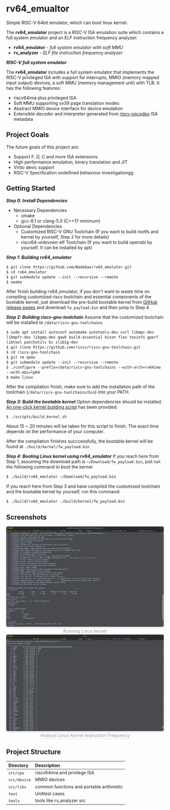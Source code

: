 rv64_emualtor
===========

Simple RISC-V 64bit emulator, which can boot linux kernel.

The **rv64_emulator** project is a RISC-V ISA emulation suite which contains a full system emulator and an ELF instruction frequency analyzer:

* **rv64_emulator** - _full system emulator with soft MMU_
* **rv_analyzer** - _ELF file instruction frequency analyzer_

_**RISC-V full system emulator**_

The **rv64_emulator** includes a full system emulator that implements the RISC-V privileged ISA with support for interrupts, MMIO (memory mapped input output) devices, a soft MMU (memory management unit) with TLB. It has the following features:

- riscv64ima plus privileged ISA
- Soft MMU supporting sv39 page translation modes
- Abstract MMIO device interface for device emulation
- Extensible decoder and interpreter generated from [riscv-opcodes](https://github.com/riscv/riscv-opcodes.git) ISA metadata


## Project Goals

The future goals of this project are:

- Support F, D, C and more ISA extensions
- High performance emulation, binary translation and JIT
- Virtio devic support
- RISC-V Specification undefined behaviour investigationgg


## Getting Started

_**Step 0: Install Dependencies**_
- Necessary Dependencies
  - xmake
  - gcc-8.1 or clang-5.0 (C++17 minimum)
- Optional Dependencies
  - Customized RISC-V GNU Toolchain (If you want to build rootfs and kernel by yourself, Step 2 for more details)
  - riscv64-unknown-elf Toolchain (If you want to build opensbi by yourself. It can be installed by apt)


<a name="step1"></a>_**Step 1: Building rv64_emulator**_
```
$ git clone https://github.com/WadeGao/rv64_emulator.git
$ cd rv64_emulator
$ git submodule update --init --recursive --remote
$ xmake
```

After finish building rv64_emulator, if you don't want to waste time on compiling customized riscv toolchain and essential components of the bootable kernel, just download the pre-build bootable kernel from [GitHub release pages](https://github.com/WadeGao/rv64_emulator/releases) and download `fw_payload.bin` and then jump to Step 4

_**Step 2: Building riscv-gnu-toolchain**_
Assume that the customized toolchain will be installed to `/data/riscv-gnu-toolchains`
```
$ sudo apt install autoconf automake autotools-dev curl libmpc-dev libmpfr-dev libgmp-dev gawk build-essential bison flex texinfo gperf libtool patchutils bc zlib1g-dev
$ git clone https://github.com/riscv/riscv-gnu-toolchain.git
$ cd riscv-gnu-toolchain
$ git rm qemu
$ git submodule update --init --recursive --remote
$ ./configure --prefix=/data/riscv-gnu-toolchains --with-arch=rv64ima --with-abi=lp64
$ make linux
```
After the compilation finish, make sure to add the installation path of the toolchain (`/data/riscv-gnu-toolchains/bin`) into your PATH.

_**Step 3: Build the bootable kernel**_
Option dependencies should be installed. [An one-click kernel building script](scripts/build_kernel.sh) has been provided.

```bash
$ ./scripts/build_kernel.sh
```

About 15 ~ 20 minutes will be taken for this script to finish. The exact time depends on the performance of your computer. 

After the compilation finishes succcessfully, the bootable kernel will be found at `./build/kernel/fw_payload.bin`

_**Step 4: Booting Linux kernel using rv64_emulator**_
If you reach here from Step 1, assuming the download path is `~/Download/fw_payload.bin`, just run the following command to boot the kernel:
```bash
$ ./build/rv64_emulator ~/Download/fw_payload.bin
```

If you reach here from Step 3 and have compiled the customized toolchain and the bootable kernel by yourself, run this command:
```bash
$ ./build/rv64_emulator ./build/kernel/fw_payload.bin
```

## Screenshots

<center>
    <img style="border-radius: 0.3125em;
    box-shadow: 0 2px 4px 0 rgba(34,36,38,.12),0 2px 10px 0 rgba(34,36,38,.08);" 
    src="docs/images/run_kernel.png">
    <br>
    <div style="color:orange; border-bottom: 1px solid #d9d9d9;
    display: inline-block;
    color: #999;
    padding: 2px;">Running Linux kernel</div>
</center>

<center>
    <img style="border-radius: 0.3125em;
    box-shadow: 0 2px 4px 0 rgba(34,36,38,.12),0 2px 10px 0 rgba(34,36,38,.08);" 
    src="docs/images/analyzer.png">
    <br>
    <div style="color:orange; border-bottom: 1px solid #d9d9d9;
    display: inline-block;
    color: #999;
    padding: 2px;">Analyze Linux Kernel Instruction Frequency</div>
</center>



## Project Structure

| Directory    | Description
| :----------- | :---------------
| `src/cpu`    | riscv64ima and privilege ISA
| `src/device`    | MMIO devices
| `src/libs`    | common functions and portable arithmetic
| `test`    | Unittest cases
| `tools`    | tools like rv_analyzer src 

